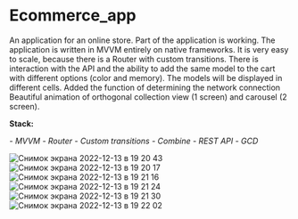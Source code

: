 # Ecommerce_app

An application for an online store. Part of the application is working. The application is written in MVVM entirely on native frameworks. It is very easy to scale, because there is a Router with custom transitions. There is interaction with the API and the ability to add the same model to the cart with different options (color and memory). The models will be displayed in different cells. Added the function of determining the network connection Beautiful animation of orthogonal collection view (1 screen) and carousel (2 screen).

**Stack:**

*- MVVM*
*- Router*
*- Custom transitions*
*- Combine*
*- REST API*
*- GCD*


![Снимок экрана 2022-12-13 в 19 20 43](https://user-images.githubusercontent.com/72195521/208053978-ca447266-0857-4a2e-81c4-4d4784a02205.png)
![Снимок экрана 2022-12-13 в 19 20 17](https://user-images.githubusercontent.com/72195521/208054258-c3b3b1b5-300e-478e-bf84-24154e18f552.png)
![Снимок экрана 2022-12-13 в 19 21 16](https://user-images.githubusercontent.com/72195521/208054298-c5ccc425-7804-485a-8ef5-fb025a9cabb6.png)
![Снимок экрана 2022-12-13 в 19 21 24](https://user-images.githubusercontent.com/72195521/208054351-775cf271-31aa-4ca0-ad4e-3a6413e15af9.png)
![Снимок экрана 2022-12-13 в 19 21 30](https://user-images.githubusercontent.com/72195521/208054378-29509be4-bf19-4ba9-a0b0-3de9f29e6089.png)
![Снимок экрана 2022-12-13 в 19 22 02](https://user-images.githubusercontent.com/72195521/208054402-55e90139-26f3-401e-82ed-e42c5e5db8e1.png)
